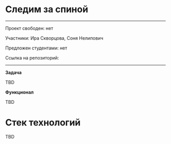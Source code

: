 # Следим за спиной

---

Проект свободен: нет

Участники: Ира Скворцова, Соня Нелипович

Предложен студентами: нет

Ссылка на репозиторий:

---

**Задача**

TBD

**Функционал**

TBD

# Стек технологий
TBD

